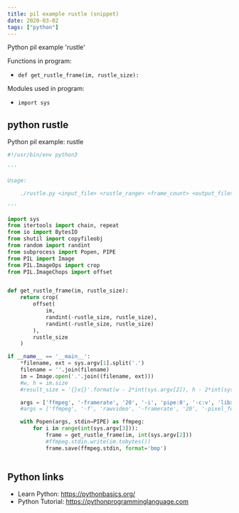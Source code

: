 ```yaml
---
title: pil example rustle (snippet)
date: 2020-03-02
tags: ["python"]
---
```

Python pil example 'rustle'

Functions in program: 
* `def get_rustle_frame(im, rustle_size):`

Modules used in program: 
* `import sys`

## python rustle

Python pil example: rustle

```python
#!/usr/bin/env python3

'''

Usage:

    ./rustle.py <input_file> <rustle_range> <frame_count> <output_file>

'''

import sys
from itertools import chain, repeat
from io import BytesIO
from shutil import copyfileobj
from random import randint
from subprocess import Popen, PIPE
from PIL import Image
from PIL.ImageOps import crop
from PIL.ImageChops import offset


def get_rustle_frame(im, rustle_size):
    return crop(
        offset(
            im,
            randint(-rustle_size, rustle_size),
            randint(-rustle_size, rustle_size)
        ),
        rustle_size
    )

if __name__ == '__main__':
    *filename, ext = sys.argv[1].split('.')
    filename = ''.join(filename)
    im = Image.open('.'.join((filename, ext)))
    #w, h = im.size
    #result_size = '{}x{}'.format(w - 2*int(sys.argv[2]), h - 2*int(sys.argv[2]))

    args = ['ffmpeg', '-framerate', '20', '-i', 'pipe:0', '-c:v', 'libx264', '-r', '30', '-pix_fmt', 'yuv420p', sys.argv[4]]
    #args = ['ffmpeg', '-f', 'rawvideo', '-framerate', '20', '-pixel_format', 'rgb24', '-video_size', result_size, '-i', 'pipe:0', '-c:v', 'libx264', '-r', '30', '-pix_fmt', 'yuv420p', sys.argv[4]]

    with Popen(args, stdin=PIPE) as ffmpeg:
        for i in range(int(sys.argv[3])):
            frame = get_rustle_frame(im, int(sys.argv[2]))
            #ffmpeg.stdin.write(im.tobytes())
            frame.save(ffmpeg.stdin, format='bmp')
    


```

## Python links

- Learn Python: https://pythonbasics.org/
- Python Tutorial: https://pythonprogramminglanguage.com
